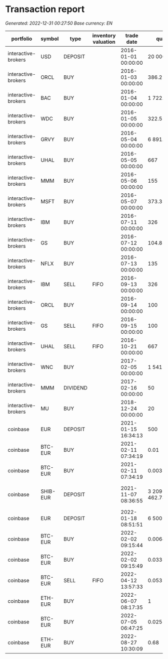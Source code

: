 # Transaction report
_Generated: 2022-12-31 00:27:50_
_Base currency: EN_

|portfolio          |symbol  |type    |inventory valuation|trade date         |quantity          |price          |currency|fee       |fee currency|order id     |trade id                            |transfer id  |
|-------------------|--------|--------|-------------------|-------------------|------------------|---------------|--------|----------|------------|-------------|------------------------------------|-------------|
|interactive-brokers|USD     |DEPOSIT |                   |2016-01-01 00:00:00|   20 000         |     1         |USD     |          |USD         |83bbd2a9-a1  |1c09e51104                          |             |
|interactive-brokers|ORCL    |BUY     |                   |2016-01-03 00:00:00|      386.2       |    25.87      |USD     |7.95      |USD         |83bb62a9-11  |1909451104                          |             |
|interactive-brokers|BAC     |BUY     |                   |2016-01-04 00:00:00|    1 722.8       |     5.8       |USD     |7.95      |USD         |84345a9a-12  |3459451233                          |             |
|interactive-brokers|WDC     |BUY     |                   |2016-01-05 00:00:00|      322.5       |    30.98      |USD     |7.95      |USD         |84345a9a-13  |3459451333                          |             |
|interactive-brokers|GRVY    |BUY     |                   |2016-05-04 00:00:00|    6 891.1       |     1.45      |USD     |7.95      |USD         |83bb62a9-14  |1909451404                          |             |
|interactive-brokers|UHAL    |BUY     |                   |2016-05-05 00:00:00|      667         |    14.98      |USD     |7.95      |USD         |b0cd4543-15  |1906761557                          |             |
|interactive-brokers|MMM     |BUY     |                   |2016-05-06 00:00:00|      155         |    34         |USD     |          |USD         |06e93b40-16  |1116041662                          |             |
|interactive-brokers|MSFT    |BUY     |                   |2016-05-07 00:00:00|      373.3       |    26.77      |USD     |7.95      |USD         |ca200a35-17  |1165301701                          |             |
|interactive-brokers|IBM     |BUY     |                   |2016-07-11 00:00:00|      326         |    30.65      |USD     |7.95      |USD         |61787b51-18  |1135531886                          |             |
|interactive-brokers|GS      |BUY     |                   |2016-07-12 00:00:00|      104.8       |    95.36      |USD     |7.95      |USD         |f8e65f80-19  |1457541989                          |             |
|interactive-brokers|NFLX    |BUY     |                   |2016-07-13 00:00:00|      135         |    74         |USD     |7.95      |USD         |84345a9a-21  |3459452133                          |             |
|interactive-brokers|IBM     |SELL    |FIFO               |2016-09-13 00:00:00|      326         |    99         |USD     |7.95      |USD         |83bb62a9-23  |1909452304                          |             |
|interactive-brokers|ORCL    |BUY     |                   |2016-09-14 00:00:00|      100         |   100         |USD     |7.95      |USD         |b0cd4543-24  |1906762457                          |             |
|interactive-brokers|GS      |SELL    |FIFO               |2016-09-15 00:00:00|      100         |   120         |USD     |7.95      |USD         |06e93b40-25  |1116042562                          |             |
|interactive-brokers|UHAL    |SELL    |FIFO               |2016-10-21 00:00:00|      667         |    95         |USD     |7.95      |USD         |ca200a35-26  |1165302601                          |             |
|interactive-brokers|WNC     |BUY     |                   |2017-02-05 00:00:00|    1 541         |    13.22      |USD     |3.95      |USD         |61787b51-27  |1135532786                          |             |
|interactive-brokers|MMM     |DIVIDEND|                   |2017-02-16 00:00:00|       50         |     3         |USD     |          |USD         |f8e65f80-28  |1457542889                          |             |
|interactive-brokers|MU      |BUY     |                   |2018-12-24 00:00:00|       20         |    29.02      |USD     |4.95      |USD         |f8e65f80-30  |1457543089                          |             |
|coinbase           |EUR     |DEPOSIT |                   |2021-01-15 16:34:13|      500         |     1         |EUR     |          |EUR         |             |                                    |45dea8b3-f234|
|coinbase           |BTC-EUR |BUY     |                   |2021-02-11 07:34:19|        0.01      |36 933         |EUR     |0.73866   |EUR         |83bb62a9-c8a5|19094504                            |             |
|coinbase           |BTC-EUR |BUY     |                   |2021-02-11 07:34:19|        0.003     |36 933         |EUR     |0.221598  |EUR         |84345a9a-6ba5|34594533                            |             |
|coinbase           |SHIB-EUR|DEPOSIT |                   |2021-11-07 08:36:55|3 209 462.73716165|     0.00006138|EUR     |2.99      |EUR         |             |6d933d7f-93a3-ffe4-b80e-2fe67c2dccd5|             |
|coinbase           |EUR     |DEPOSIT |                   |2022-01-18 08:51:51|    6 500         |     1         |EUR     |          |EUR         |             |                                    |60dea8b3-b796|
|coinbase           |BTC-EUR |BUY     |                   |2022-02-02 09:15:44|        0.00640035|34 065.92      |EUR     |0.43606762|EUR         |83b232a9-c8a5|190945f4                            |             |
|coinbase           |BTC-EUR |BUY     |                   |2022-02-02 09:15:49|        0.03359965|34 065.92      |EUR     |2.28920598|EUR         |b0cd4543-0842|19067657                            |             |
|coinbase           |BTC-EUR |SELL    |FIFO               |2022-04-12 13:57:33|        0.053     |37 178.52      |EUR     |3.94092312|EUR         |06e93b40-f824|11160462                            |             |
|coinbase           |ETH-EUR |BUY     |                   |2022-06-07 08:17:35|        1         | 1 645.07      |EUR     |3.29014   |EUR         |ca200a35-e23d|11653001                            |             |
|coinbase           |BTC-EUR |BUY     |                   |2022-07-05 06:47:25|        0.025     |19 370.35      |EUR     |0.9685175 |EUR         |61787b51-d425|11355386                            |             |
|coinbase           |ETH-EUR |BUY     |                   |2022-08-27 10:30:09|        0.68      | 1 515.51      |EUR     |2.0610936 |EUR         |f8e65f80-30fc|14575489                            |             |
